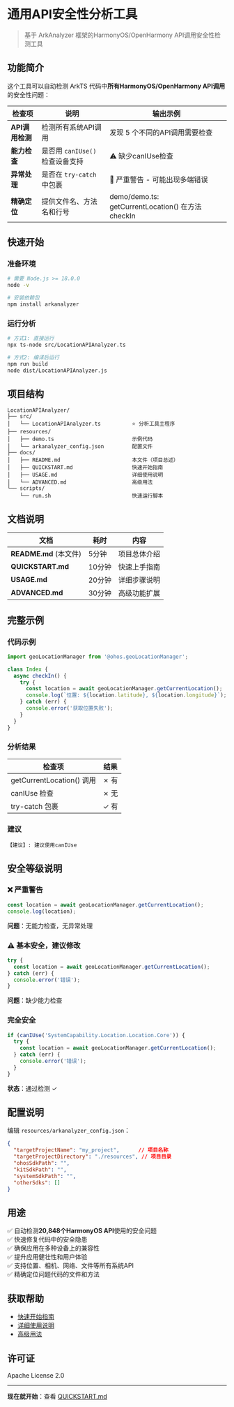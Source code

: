 # 通用API安全性分析工具

> 基于 ArkAnalyzer 框架的HarmonyOS/OpenHarmony API调用安全性检测工具

##  功能简介

这个工具可以自动检测 ArkTS 代码中**所有HarmonyOS/OpenHarmony API调用**的安全性问题：

| 检查项 | 说明 | 输出示例 |
|------|-----|--------|
| **API调用检测** | 检测所有系统API调用 | 发现 5 个不同的API调用需要检查 |
| **能力检查** | 是否用 `canIUse()` 检查设备支持 | ⚠️ 缺少canIUse检查 |
| **异常处理** | 是否在 `try-catch` 中包裹 | 🚨 严重警告 - 可能出现多端错误 |
| **精确定位** | 提供文件名、方法名和行号 | demo/demo.ts: getCurrentLocation() 在方法 checkIn |

##  快速开始

### 准备环境

```bash
# 需要 Node.js >= 18.0.0
node -v

# 安装依赖包
npm install arkanalyzer
```

### 运行分析

```bash
# 方式1: 直接运行
npx ts-node src/LocationAPIAnalyzer.ts

# 方式2: 编译后运行
npm run build
node dist/LocationAPIAnalyzer.js
```

##  项目结构

```
LocationAPIAnalyzer/
├── src/
│   └── LocationAPIAnalyzer.ts          ⭐ 分析工具主程序
├── resources/
│   ├── demo.ts                         示例代码
│   └── arkanalyzer_config.json         配置文件
├── docs/
│   ├── README.md                       本文件（项目总述）
│   ├── QUICKSTART.md                   快速开始指南
│   ├── USAGE.md                        详细使用说明
│   └── ADVANCED.md                     高级用法
└── scripts/
    └── run.sh                          快速运行脚本
```

##  文档说明

| 文档 | 耗时 | 内容 |
|------|------|-----|
| **README.md** (本文件) | 5分钟 | 项目总体介绍 |
| **QUICKSTART.md** | 10分钟 | 快速上手指南 |
| **USAGE.md** | 20分钟 | 详细步骤说明 |
| **ADVANCED.md** | 30分钟 | 高级功能扩展 |

##  完整示例

### 代码示例

```typescript
import geoLocationManager from '@ohos.geoLocationManager';

class Index {
  async checkIn() {
    try {
      const location = await geoLocationManager.getCurrentLocation();
      console.log(`位置: ${location.latitude}, ${location.longitude}`);
    } catch (err) {
      console.error('获取位置失败');
    }
  }
}
```

### 分析结果

| 检查项 | 结果 |
|------|------|
| getCurrentLocation() 调用 | ✗ 有 |
| canIUse 检查 | ✗ 无 |
| try-catch 包裹 | ✓ 有 |

### 建议

```
【建议】: 建议使用canIUse
```

##  安全等级说明

### ❌ 严重警告

```typescript
const location = await geoLocationManager.getCurrentLocation();
console.log(location);
```

**问题**：无能力检查，无异常处理

### ⚠️ 基本安全，建议修改

```typescript
try {
  const location = await geoLocationManager.getCurrentLocation();
} catch (err) {
  console.error('错误');
}
```

**问题**：缺少能力检查

### 完全安全

```typescript
if (canIUse('SystemCapability.Location.Location.Core')) {
  try {
    const location = await geoLocationManager.getCurrentLocation();
  } catch (err) {
    console.error('错误');
  }
}
```

**状态**：通过检测 ✓

##  配置说明

编辑 `resources/arkanalyzer_config.json`：

```json
{
  "targetProjectName": "my_project",      // 项目名称
  "targetProjectDirectory": "./resources", // 项目目录
  "ohosSdkPath": "",
  "kitSdkPath": "",
  "systemSdkPath": "",
  "otherSdks": []
}
```

##  用途

✅ 自动检测**20,848个HarmonyOS API**使用的安全问题  
✅ 快速修复代码中的安全隐患  
✅ 确保应用在多种设备上的兼容性  
✅ 提升应用健壮性和用户体验  
✅ 支持位置、相机、网络、文件等所有系统API  
✅ 精确定位问题代码的文件和方法  

##  获取帮助

-  [快速开始指南](./QUICKSTART.md)
-  [详细使用说明](./USAGE.md)
-  [高级用法](./ADVANCED.md)

##  许可证

Apache License 2.0

---

**现在就开始**：查看 [QUICKSTART.md](./QUICKSTART.md)
